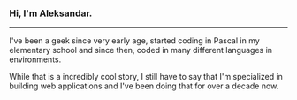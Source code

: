 ### Hi, I'm Aleksandar.
---

I've been a geek since very early age, started coding in Pascal in my elementary school and since then, coded in many different languages in environments.

While that is a incredibly cool story, I still have to say that I'm specialized in building web applications and I've been doing that for over a decade now.
